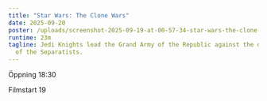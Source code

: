 ```yaml
---
title: "Star Wars: The Clone Wars"
date: 2025-09-20
poster: /uploads/screenshot-2025-09-19-at-00-57-34-star-wars-the-clone-wars-tv-series-2008–2020-imdb.png
runtime: 23m
tagline: Jedi Knights lead the Grand Army of the Republic against the droid army
  of the Separatists.
---
```

Öppning 18:30

Filmstart 19
